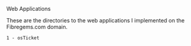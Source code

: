 Web Applications

These are the directories to the web applications I implemented on the Fibregems.com domain.

    1 - osTicket
